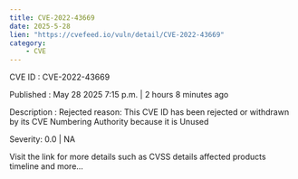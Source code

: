 ```yaml
---
title: CVE-2022-43669
date: 2025-5-28
lien: "https://cvefeed.io/vuln/detail/CVE-2022-43669"
category:
    - CVE
---
```


CVE ID : CVE-2022-43669

Published :  May 28
2025
7:15 p.m. | 2 hours
8 minutes ago

Description : Rejected reason: This CVE ID has been rejected or withdrawn by its CVE Numbering Authority because it is Unused

Severity: 0.0 | NA

Visit the link for more details
such as CVSS details
affected products
timeline
and more...
